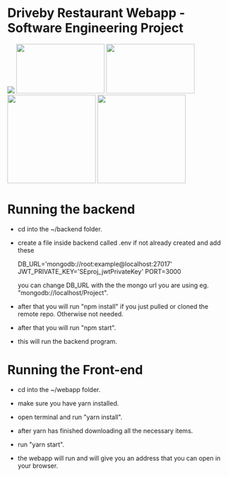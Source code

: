 # Driveby Restaurant Webapp - Software Engineering Project

<img src='https://github.com/HamzaTatheer/SoftwareEngineeringProject/blob/main/misc/demo.png?raw=true'>
<div style="display:inline">
<img src='https://github.com/HamzaTatheer/SoftwareEngineeringProject/blob/main/misc/menu.png?raw=true' width = '200px' height='112px' />
<img src='https://github.com/HamzaTatheer/SoftwareEngineeringProject/blob/main/misc/checkout.png?raw=true' width = '200px' height='112px' />
<img src='https://github.com/HamzaTatheer/SoftwareEngineeringProject/blob/main/misc/Customer%20Panel%20-%20Status.png?raw=true' width='200px' />
<img src='https://github.com/HamzaTatheer/SoftwareEngineeringProject/blob/main/misc/Customer%20Panel%20_chat.png?raw=true' width = '200px' />
</div>

# Running the backend

- cd into the ~/backend folder.

- create a file inside backend called .env if not already created and add these

    DB_URL='mongodb://root:example@localhost:27017'
    JWT_PRIVATE_KEY='SEproj_jwtPrivateKey'
    PORT=3000

    you can change DB_URL with the the mongo url you are using eg. "mongodb://localhost/Project".

- after that you will run "npm install" if you just pulled or cloned the remote repo. Otherwise not needed.

- after that you will run "npm start".

- this will run the backend program.




# Running the Front-end

- cd into the ~/webapp folder.

- make sure you have yarn installed.

- open terminal and run "yarn install".

- after yarn has finished downloading all the necessary items.

- run "yarn start".

- the webapp will run and will give you an address that you can open in your browser.
